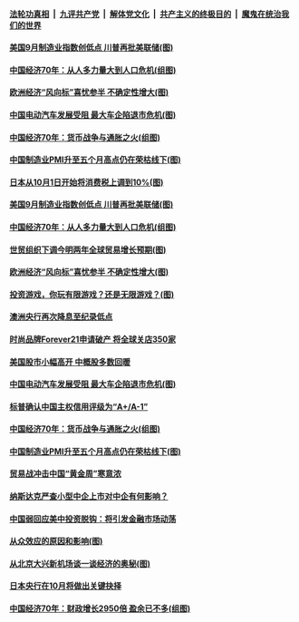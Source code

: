 ####  [法轮功真相](../../../../basic/blob/master/README.md?t=10021952) &nbsp;|&nbsp; [九评共产党](../../../../9ping.md/blob/master/README.md?t=10021952) &nbsp;|&nbsp; [解体党文化](../../../../jtdwh.md/blob/master/README.md?t=10021952)  &nbsp;|&nbsp; [共产主义的终极目的](../../../../gczydzjmd.md/blob/master/README.md?t=10021952) &nbsp;|&nbsp; [魔鬼在统治我们的世界](../../../../mgztzwmdsj.md/blob/master/README.md?t=10021952) 

#### [美国9月制造业指数创低点 川普再批美联储(图)](../pages/p5/909208.md?t=10021952) 

#### [中国经济70年：从人多力量大到人口危机(组图)](../pages/p5/909204.md?t=10021952) 

#### [欧洲经济“风向标”喜忧参半 不确定性增大(图)](../pages/p5/909141.md?t=10021952) 

#### [中国电动汽车发展受阻 最大车企陷退市危机(图)](../pages/p5/909112.md?t=10021952) 

#### [中国经济70年：货币战争与通胀之火(组图)](../pages/p5/909105.md?t=10021952) 

#### [中国制造业PMI升至五个月高点仍在荣枯线下(图)](../pages/p5/909042.md?t=10021952) 

#### [日本从10月1日开始将消费税上调到10%(图)](../pages/p5/909209.md?t=10021952) 

#### [美国9月制造业指数创低点 川普再批美联储(图)](../pages/p5/909208.md?t=10021952) 

#### [中国经济70年：从人多力量大到人口危机(组图)](../pages/p5/909204.md?t=10021952) 

#### [世贸组织下调今明两年全球贸易增长预期(图)](../pages/p5/909170.md?t=10021952) 

#### [欧洲经济“风向标”喜忧参半 不确定性增大(图)](../pages/p5/909141.md?t=10021952) 

#### [投资游戏，你玩有限游戏？还是无限游戏？(图)](../pages/p5/909143.md?t=10021952) 

#### [澳洲央行再次降息至纪录低点](../pages/p5/909135.md?t=10021952) 

#### [时尚品牌Forever21申请破产 将全球关店350家](../pages/p5/909120.md?t=10021952) 

#### [美国股市小幅高开 中概股多数回暖](../pages/p5/909119.md?t=10021952) 

#### [中国电动汽车发展受阻 最大车企陷退市危机(图)](../pages/p5/909112.md?t=10021952) 

#### [标普确认中国主权信用评级为“A+/A-1”](../pages/p5/909108.md?t=10021952) 

#### [中国经济70年：货币战争与通胀之火(组图)](../pages/p5/909105.md?t=10021952) 

#### [中国制造业PMI升至五个月高点仍在荣枯线下(图)](../pages/p5/909042.md?t=10021952) 

#### [贸易战冲击中国“黄金周”寒意浓](../pages/p5/909071.md?t=10021952) 

#### [纳斯达克严查小型中企上市对中企有何影响？](../pages/p5/909067.md?t=10021952) 

#### [中国弱回应美中投资脱钩：将引发金融市场动荡](../pages/p5/909064.md?t=10021952) 

#### [从众效应的原因和影响(图)](../pages/p5/909039.md?t=10021952) 

#### [从北京大兴新机场谈一谈经济的奥秘(图)](../pages/p5/909041.md?t=10021952) 

#### [日本央行在10月将做出关键抉择](../pages/p5/909002.md?t=10021952) 

#### [中国经济70年：财政增长2950倍 盈余已不多(组图)](../pages/p5/909000.md?t=10021952) 

